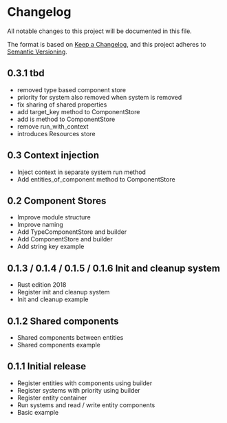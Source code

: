 # Changelog
All notable changes to this project will be documented in this file.

The format is based on [Keep a Changelog](https://keepachangelog.com/en/1.0.0/),
and this project adheres to [Semantic Versioning](https://semver.org/spec/v2.0.0.html).

## 0.3.1 tbd

* removed type based component store
* priority for system also removed when system is removed 
* fix sharing of shared properties
* add target_key method to ComponentStore
* add is method to ComponentStore
* remove run_with_context
* introduces Resources store

## 0.3 Context injection

* Inject context in separate system run method
* Add entities_of_component method to ComponentStore

## 0.2 Component Stores

* Improve module structure
* Improve naming
* Add TypeComponentStore and builder
* Add ComponentStore and builder
* Add string key example

## 0.1.3 / 0.1.4 / 0.1.5 / 0.1.6 Init and cleanup system

* Rust edition 2018
* Register init and cleanup system
* Init and cleanup example

## 0.1.2 Shared components

* Shared components between entities
* Shared components example

## 0.1.1 Initial release

* Register entities with components using builder
* Register systems with priority using builder
* Register entity container
* Run systems and read / write entity components
* Basic example